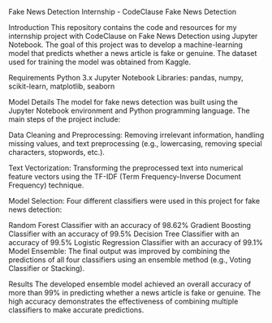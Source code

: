 Fake News Detection Internship - CodeClause
Fake News Detection

Introduction
This repository contains the code and resources for my internship project with CodeClause on Fake News Detection using Jupyter Notebook. The goal of this project was to develop a machine-learning model that predicts whether a news article is fake or genuine. The dataset used for training the model was obtained from Kaggle.

Requirements
Python 3.x
Jupyter Notebook
Libraries: pandas, numpy, scikit-learn, matplotlib, seaborn

Model Details
The model for fake news detection was built using the Jupyter Notebook environment and Python programming language. The main steps of the project include:

Data Cleaning and Preprocessing: Removing irrelevant information, handling missing values, and text preprocessing (e.g., lowercasing, removing special characters, stopwords, etc.).

Text Vectorization: Transforming the preprocessed text into numerical feature vectors using the TF-IDF (Term Frequency-Inverse Document Frequency) technique.

Model Selection: Four different classifiers were used in this project for fake news detection:

Random Forest Classifier with an accuracy of 98.62%
Gradient Boosting Classifier with an accuracy of 99.5%
Decision Tree Classifier with an accuracy of 99.5%
Logistic Regression Classifier with an accuracy of 99.1%
Model Ensemble: The final output was improved by combining the predictions of all four classifiers using an ensemble method (e.g., Voting Classifier or Stacking).

Results
The developed ensemble model achieved an overall accuracy of more than 99% in predicting whether a news article is fake or genuine. The high accuracy demonstrates the effectiveness of combining multiple classifiers to make accurate predictions.
